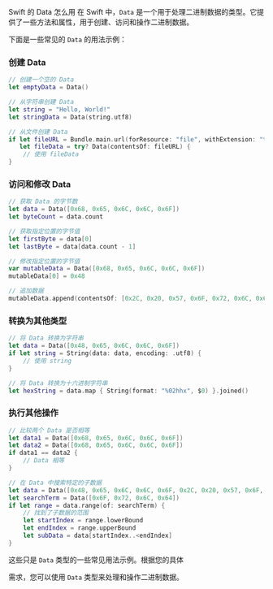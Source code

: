 Swift 的 Data 怎么用
在 Swift 中，`Data` 是一个用于处理二进制数据的类型。它提供了一些方法和属性，用于创建、访问和操作二进制数据。

下面是一些常见的 `Data` 的用法示例：

### 创建 Data

```swift
// 创建一个空的 Data
let emptyData = Data()

// 从字符串创建 Data
let string = "Hello, World!"
let stringData = Data(string.utf8)

// 从文件创建 Data
if let fileURL = Bundle.main.url(forResource: "file", withExtension: "txt"),
   let fileData = try? Data(contentsOf: fileURL) {
    // 使用 fileData
}
```

### 访问和修改 Data

```swift
// 获取 Data 的字节数
let data = Data([0x68, 0x65, 0x6C, 0x6C, 0x6F])
let byteCount = data.count

// 获取指定位置的字节值
let firstByte = data[0]
let lastByte = data[data.count - 1]

// 修改指定位置的字节值
var mutableData = Data([0x68, 0x65, 0x6C, 0x6C, 0x6F])
mutableData[0] = 0x48

// 追加数据
mutableData.append(contentsOf: [0x2C, 0x20, 0x57, 0x6F, 0x72, 0x6C, 0x64, 0x21])
```

### 转换为其他类型

```swift
// 将 Data 转换为字符串
let data = Data([0x48, 0x65, 0x6C, 0x6C, 0x6F])
if let string = String(data: data, encoding: .utf8) {
    // 使用 string
}

// 将 Data 转换为十六进制字符串
let hexString = data.map { String(format: "%02hhx", $0) }.joined()
```

### 执行其他操作

```swift
// 比较两个 Data 是否相等
let data1 = Data([0x68, 0x65, 0x6C, 0x6C, 0x6F])
let data2 = Data([0x68, 0x65, 0x6C, 0x6C, 0x6F])
if data1 == data2 {
    // Data 相等
}

// 在 Data 中搜索特定的子数据
let data = Data([0x48, 0x65, 0x6C, 0x6C, 0x6F, 0x2C, 0x20, 0x57, 0x6F, 0x72, 0x6C, 0x64, 0x21])
let searchTerm = Data([0x6F, 0x72, 0x6C, 0x64])
if let range = data.range(of: searchTerm) {
    // 找到了子数据的范围
    let startIndex = range.lowerBound
    let endIndex = range.upperBound
    let subData = data[startIndex..<endIndex]
}
```

这些只是 `Data` 类型的一些常见用法示例。根据您的具体

需求，您可以使用 `Data` 类型来处理和操作二进制数据。